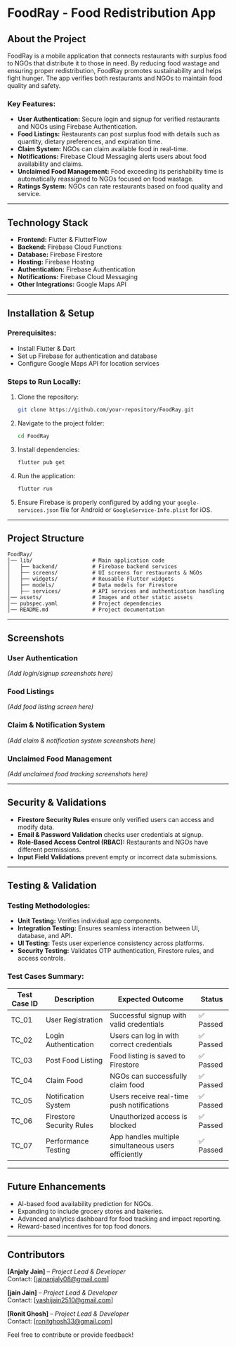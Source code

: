 # **FoodRay - Food Redistribution App**  

## **About the Project**  
FoodRay is a mobile application that connects restaurants with surplus food to NGOs that distribute it to those in need. By reducing food wastage and ensuring proper redistribution, FoodRay promotes sustainability and helps fight hunger. The app verifies both restaurants and NGOs to maintain food quality and safety.  

### **Key Features:**  
- **User Authentication:** Secure login and signup for verified restaurants and NGOs using Firebase Authentication.  
- **Food Listings:** Restaurants can post surplus food with details such as quantity, dietary preferences, and expiration time.  
- **Claim System:** NGOs can claim available food in real-time.  
- **Notifications:** Firebase Cloud Messaging alerts users about food availability and claims.  
- **Unclaimed Food Management:** Food exceeding its perishability time is automatically reassigned to NGOs focused on food wastage.  
- **Ratings System:** NGOs can rate restaurants based on food quality and service.  

---

## **Technology Stack**  
- **Frontend:** Flutter & FlutterFlow  
- **Backend:** Firebase Cloud Functions  
- **Database:** Firebase Firestore  
- **Hosting:** Firebase Hosting  
- **Authentication:** Firebase Authentication  
- **Notifications:** Firebase Cloud Messaging  
- **Other Integrations:** Google Maps API  

---

## **Installation & Setup**  
### **Prerequisites:**  
- Install Flutter & Dart  
- Set up Firebase for authentication and database  
- Configure Google Maps API for location services  

### **Steps to Run Locally:**  
1. Clone the repository:  
   ```sh
   git clone https://github.com/your-repository/FoodRay.git
   ```
2. Navigate to the project folder:  
   ```sh
   cd FoodRay
   ```
3. Install dependencies:  
   ```sh
   flutter pub get
   ```
4. Run the application:  
   ```sh
   flutter run
   ```
5. Ensure Firebase is properly configured by adding your `google-services.json` file for Android or `GoogleService-Info.plist` for iOS.  

---

## **Project Structure**  
```
FoodRay/
│── lib/                   # Main application code
│   ├── backend/           # Firebase backend services
│   ├── screens/           # UI screens for restaurants & NGOs
│   ├── widgets/           # Reusable Flutter widgets
│   ├── models/            # Data models for Firestore
│   ├── services/          # API services and authentication handling
│── assets/                # Images and other static assets
│── pubspec.yaml           # Project dependencies
│── README.md              # Project documentation
```

---

## **Screenshots**  
### **User Authentication**
*(Add login/signup screenshots here)*  

### **Food Listings**  
*(Add food listing screen here)*  

### **Claim & Notification System**  
*(Add claim & notification system screenshots here)*  

### **Unclaimed Food Management**  
*(Add unclaimed food tracking screenshots here)*  

---

## **Security & Validations**  
- **Firestore Security Rules** ensure only verified users can access and modify data.  
- **Email & Password Validation** checks user credentials at signup.  
- **Role-Based Access Control (RBAC):** Restaurants and NGOs have different permissions.  
- **Input Field Validations** prevent empty or incorrect data submissions.  

---

## **Testing & Validation**  
### **Testing Methodologies:**  
- **Unit Testing:** Verifies individual app components.  
- **Integration Testing:** Ensures seamless interaction between UI, database, and API.  
- **UI Testing:** Tests user experience consistency across platforms.  
- **Security Testing:** Validates OTP authentication, Firestore rules, and access controls.  

### **Test Cases Summary:**  

| **Test Case ID** | **Description** | **Expected Outcome** | **Status** |
|-----------------|----------------|----------------------|------------|
| TC_01 | User Registration | Successful signup with valid credentials | ✅ Passed |
| TC_02 | Login Authentication | Users can log in with correct credentials | ✅ Passed |
| TC_03 | Post Food Listing | Food listing is saved to Firestore | ✅ Passed |
| TC_04 | Claim Food | NGOs can successfully claim food | ✅ Passed |
| TC_05 | Notification System | Users receive real-time push notifications | ✅ Passed |
| TC_06 | Firestore Security Rules | Unauthorized access is blocked | ✅ Passed |
| TC_07 | Performance Testing | App handles multiple simultaneous users efficiently | ✅ Passed |

---

## **Future Enhancements**  
- AI-based food availability prediction for NGOs.  
- Expanding to include grocery stores and bakeries.  
- Advanced analytics dashboard for food tracking and impact reporting.  
- Reward-based incentives for top food donors.  

---

## **Contributors**  
**[Anjaly Jain]** – *Project Lead & Developer*  
Contact: [jainanjaly08@gmail.com]  

**[jain Jain]** – *Project Lead & Developer*  
Contact: [yashijain2510@gmail.com] 

**[Ronit Ghosh]** – *Project Lead & Developer*  
Contact: [ronitghosh33@gmail.com] 

Feel free to contribute or provide feedback!  
